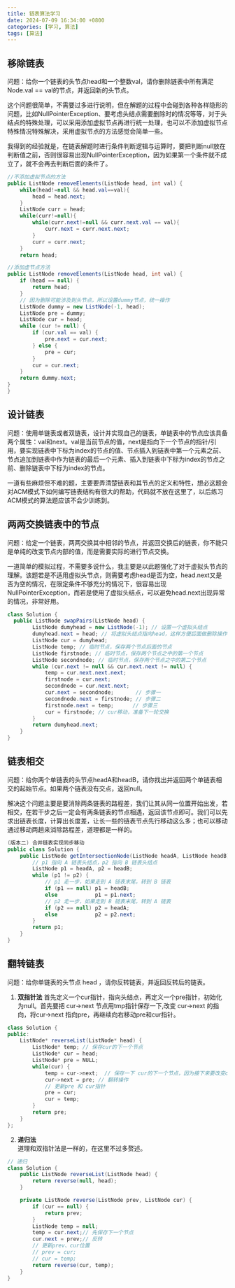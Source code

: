```yaml
---
title: 链表算法学习
date: 2024-07-09 16:34:00 +0800
categories: [学习, 算法]
tags: [算法]
---
```


## 移除链表
问题：给你一个链表的头节点head和一个整数val，请你删除链表中所有满足Node.val == val的节点，并返回新的头节点。

这个问题很简单，不需要过多进行说明，但在解题的过程中会碰到各种各样隐形的问题，比如NullPointerException、要考虑头结点需要删除时的情况等等，对于头结点的特殊处理，可以采用添加虚拟节点再进行统一处理，也可以不添加虚拟节点特殊情况特殊解决，采用虚拟节点的方法感觉会简单一些。

我得到的经验就是，在链表解题时进行条件判断逻辑与运算时，要把判断null放在判断值之前，否则很容易出现NullPointerException，因为如果第一个条件就不成立了，就不会再去判断后面的条件了。

```java
//不添加虚拟节点的方法
public ListNode removeElements(ListNode head, int val) {
    while(head!=null && head.val==val){
        head = head.next;
    }
    ListNode curr = head;
    while(curr!=null){
        while(curr.next!=null && curr.next.val == val){
            curr.next = curr.next.next;
        }
        curr = curr.next;
    }
    return head;

//添加虚节点方法
public ListNode removeElements(ListNode head, int val) {
    if (head == null) {
        return head;
    }
    // 因为删除可能涉及到头节点，所以设置dummy节点，统一操作
    ListNode dummy = new ListNode(-1, head);
    ListNode pre = dummy;
    ListNode cur = head;
    while (cur != null) {
        if (cur.val == val) {
            pre.next = cur.next;
        } else {
            pre = cur;
        }
        cur = cur.next;
    }
    return dummy.next;
}
}
```

## 设计链表
问题：使用单链表或者双链表，设计并实现自己的链表，单链表中的节点应该具备两个属性：val和next。val是当前节点的值，next是指向下一个节点的指针/引用，要实现链表中下标为index的节点的值、节点插入到链表中第一个元素之前、节点追加到链表中作为链表的最后一个元素、插入到链表中下标为index的节点之前、删除链表中下标为index的节点。

一道有些麻烦但不难的题，主要要弄清楚链表和其节点的定义和特性，想必这题会对ACM模式下如何编写链表结构有很大的帮助，代码就不放在这里了，以后练习ACM模式的算法题应该不会少训练到。

## 两两交换链表中的节点
问题：给定一个链表，两两交换其中相邻的节点，并返回交换后的链表，你不能只是单纯的改变节点内部的值，而是需要实际的进行节点交换。

一道简单的模拟过程，不需要多说什么，我主要是以此题强化了对于虚拟头节点的理解。该题若是不适用虚拟头节点，则需要考虑head是否为空，head.next又是否为空的情况，在限定条件不够充分的情况下，很容易出现NullPointerException，而若是使用了虚拟头结点，可以避免head.next出现异常的情况，非常好用。

```java
class Solution {
  public ListNode swapPairs(ListNode head) {
        ListNode dumyhead = new ListNode(-1); // 设置一个虚拟头结点
        dumyhead.next = head; // 将虚拟头结点指向head，这样方便后面做删除操作
        ListNode cur = dumyhead;
        ListNode temp; // 临时节点，保存两个节点后面的节点
        ListNode firstnode; // 临时节点，保存两个节点之中的第一个节点
        ListNode secondnode; // 临时节点，保存两个节点之中的第二个节点
        while (cur.next != null && cur.next.next != null) {
            temp = cur.next.next.next;
            firstnode = cur.next;
            secondnode = cur.next.next;
            cur.next = secondnode;       // 步骤一
            secondnode.next = firstnode; // 步骤二
            firstnode.next = temp;      // 步骤三
            cur = firstnode; // cur移动，准备下一轮交换
        }
        return dumyhead.next;  
    }
}
```

## 链表相交
问题：给你两个单链表的头节点headA和headB，请你找出并返回两个单链表相交的起始节点。如果两个链表没有交点，返回null。

解决这个问题主要是要消除两条链表的路程差，我们让其从同一位置开始出发，若相交，在若干步之后一定会有两条链表的节点相遇，返回该节点即可。我们可以先求出链表长度，计算出长度差，让长一些的链表节点先行移动这么多；也可以移动通过移动两趟来消除路程差，道理都是一样的。

```java
(版本二) 合并链表实现同步移动
public class Solution {
    public ListNode getIntersectionNode(ListNode headA, ListNode headB) {
		// p1 指向 A 链表头结点，p2 指向 B 链表头结点
		ListNode p1 = headA, p2 = headB;
		while (p1 != p2) {
			// p1 走一步，如果走到 A 链表末尾，转到 B 链表
			if (p1 == null) p1 = headB;
			else            p1 = p1.next;
			// p2 走一步，如果走到 B 链表末尾，转到 A 链表
			if (p2 == null) p2 = headA;
			else            p2 = p2.next;
		}
		return p1;
    }
}
```

## 翻转链表

问题：给你单链表的头节点 head ，请你反转链表，并返回反转后的链表。

1. **双指针法**
首先定义一个cur指针，指向头结点，再定义一个pre指针，初始化为null。首先要把 cur->next 节点用tmp指针保存一下,改变 cur->next 的指向，将cur->next 指向pre，再继续向右移动pre和cur指针。
```java
class Solution {
public:
    ListNode* reverseList(ListNode* head) {
        ListNode* temp; // 保存cur的下一个节点
        ListNode* cur = head;
        ListNode* pre = NULL;
        while(cur) {
            temp = cur->next;  // 保存一下 cur的下一个节点，因为接下来要改变cur->next
            cur->next = pre; // 翻转操作
            // 更新pre 和 cur指针
            pre = cur;
            cur = temp;
        }
        return pre;
    }
};
```
2. **递归法**  
道理和双指针法是一样的，在这里不过多赘述。
```java
// 递归 
class Solution {
    public ListNode reverseList(ListNode head) {
        return reverse(null, head);
    }

    private ListNode reverse(ListNode prev, ListNode cur) {
        if (cur == null) {
            return prev;
        }
        ListNode temp = null;
        temp = cur.next;// 先保存下一个节点
        cur.next = prev;// 反转
        // 更新prev、cur位置
        // prev = cur;
        // cur = temp;
        return reverse(cur, temp);
    }
}
```
